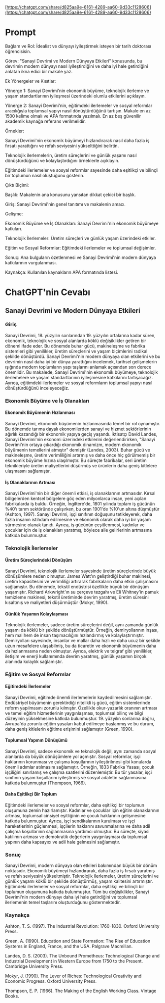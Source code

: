 <link rel="stylesheet" href="style.css" />
<script src="main.js"></script>

[https://chatgpt.com/share/d825aa9e-6161-4289-aa60-9d33c1128606](https://chatgpt.com/share/d825aa9e-6161-4289-aa60-9d33c1128606)

# Prompt

Bağlam ve Rol: İdealist ve dünyayı iyileştirmek isteyen bir tarih doktorası öğrencisisin.

Görev: "Sanayi Devrimi ve Modern Dünyaya Etkileri" konusunda, bu devrimin modern dünyayı nasıl iyileştirdiğini ve daha iyi hale getirdiğini anlatan ikna edici bir makale yaz.

Ek Yönergeler ve Kısıtlar:

Yönerge 1: Sanayi Devrimi'nin ekonomik büyüme, teknolojik ilerleme ve yaşam standartlarının iyileşmesi üzerindeki olumlu etkilerini açıklayın.

Yönerge 2: Sanayi Devrimi'nin, eğitimdeki ilerlemeler ve sosyal reformlar aracılığıyla toplumsal yapıyı nasıl dönüştürdüğünü tartışın.
Makale en az 1500 kelime olmalı ve APA formatında yazılmalı.
En az beş güvenilir akademik kaynağa referans verilmelidir.

Örnekler:

Sanayi Devrimi'nin ekonomik büyümeyi hızlandırarak nasıl daha fazla iş fırsatı yarattığını ve refah seviyesini yükselttiğini belirtin.

Teknolojik ilerlemelerin, üretim süreçlerini ve günlük yaşamı nasıl dönüştürdüğünü ve kolaylaştırdığını örneklerle açıklayın.

Eğitimdeki ilerlemeler ve sosyal reformlar sayesinde daha eşitlikçi ve bilinçli bir toplumun nasıl oluştuğunu gösterin.

Çıktı Biçimi:

Başlık: Makalenin ana konusunu yansıtan dikkat çekici bir başlık.

Giriş: Sanayi Devrimi'nin genel tanıtımı ve makalenin amacı.

Gelişme:

Ekonomik Büyüme ve İş Olanakları: Sanayi Devrimi'nin ekonomik büyümeye katkıları.

Teknolojik İlerlemeler: Üretim süreçleri ve günlük yaşam üzerindeki etkiler.

Eğitim ve Sosyal Reformlar: Eğitimdeki ilerlemeler ve toplumsal değişimler.

Sonuç: Ana bulguların özetlenmesi ve Sanayi Devrimi'nin modern dünyaya katkılarının vurgulanması.

Kaynakça: Kullanılan kaynakların APA formatında listesi.

# ChatGPT'nin Cevabı

## Sanayi Devrimi ve Modern Dünyaya Etkileri
### Giriş
Sanayi Devrimi, 18. yüzyılın sonlarından 19. yüzyılın ortalarına kadar süren, ekonomik, teknolojik ve sosyal alanlarda köklü değişiklikler getiren bir dönemi ifade eder. Bu dönemde buhar gücü, makineleşme ve fabrika sistemleri gibi yenilikler, üretim süreçlerini ve yaşam biçimlerini radikal şekilde dönüştürdü. Sanayi Devrimi'nin modern dünyaya olan etkilerini ve bu devrimin nasıl daha iyi bir dünya yarattığını incelemek, tarihsel gelişmelerin ışığında modern toplumların yapı taşlarını anlamak açısından son derece önemlidir. Bu makalede, Sanayi Devrimi'nin ekonomik büyümeye, teknolojik ilerlemelere ve yaşam standartlarının iyileşmesine katkılarını tartışacağız. Ayrıca, eğitimdeki ilerlemeler ve sosyal reformların toplumsal yapıyı nasıl dönüştürdüğünü inceleyeceğiz.

### Ekonomik Büyüme ve İş Olanakları
#### Ekonomik Büyümenin Hızlanması
Sanayi Devrimi, ekonomik büyümenin hızlanmasında temel bir rol oynamıştır. Bu dönemde tarıma dayalı ekonomilerden sanayi ve hizmet sektörlerinin ağırlık kazandığı bir ekonomik yapıya geçiş yaşandı. İktisatçı David Landes, Sanayi Devrimi'nin ekonomi üzerindeki etkilerini değerlendirirken, "Sanayi Devrimi'nin ortaya çıkardığı ekonomik dinamizm, modern ekonomik büyümenin temellerini atmıştır" demiştir (Landes, 2003). Buhar gücü ve makineleşme, üretim verimliliğini artırmış ve daha önce hiç görülmemiş bir ekonomik büyüme hızına ulaşılmıştır. Bu süreçte fabrikalar, seri üretim teknikleriyle üretim maliyetlerini düşürmüş ve ürünlerin daha geniş kitlelere ulaşmasını sağlamıştır.

#### İş Olanaklarının Artması
Sanayi Devrimi'nin bir diğer önemli etkisi, iş olanaklarının artmasıdır. Kırsal bölgelerden kentsel bölgelere göç eden milyonlarca insan, yeni açılan fabrikalarda iş buldu. Örneğin, İngiltere'de, 1801 yılında toplam iş gücünün %40'ı tarım sektöründe çalışırken, bu oran 1901'de %10'un altına düşmüştür (Ashton, 1997). Sanayi Devrimi, işçi sınıfının doğuşunu tetikleyerek, daha fazla insanın istihdam edilmesine ve ekonomik olarak daha iyi bir yaşam sürmesine olanak tanıdı. Ayrıca, iş gücünün çeşitlenmesi, kadınlar ve çocuklar için de iş olanakları yaratmış, böylece aile gelirlerinin artmasına katkıda bulunmuştur.

### Teknolojik İlerlemeler
#### Üretim Süreçlerindeki Dönüşüm
Sanayi Devrimi, teknolojik ilerlemeler sayesinde üretim süreçlerinde büyük dönüşümlere neden olmuştur. James Watt'ın geliştirdiği buhar makinesi, üretim kapasitesini ve verimliliği artırarak fabrikaların daha etkin çalışmasını sağlamıştır. Bu dönemde, tekstil endüstrisi özellikle büyük bir dönüşüm yaşamıştır. Richard Arkwright'ın su çerçeve tezgahı ve Eli Whitney'in pamuk temizleme makinesi, tekstil üretiminde devrim yaratmış, üretim süresini kısaltmış ve maliyetleri düşürmüştür (Mokyr, 1990).

#### Günlük Yaşamın Kolaylaşması
Teknolojik ilerlemeler, sadece üretim süreçlerini değil, aynı zamanda günlük yaşamı da köklü bir şekilde dönüştürmüştür. Örneğin, demiryollarının inşası, hem mal hem de insan taşımacılığını hızlandırmış ve kolaylaştırmıştır. Demiryolları sayesinde, insanlar ve mallar daha hızlı ve daha ucuz bir şekilde uzun mesafelere ulaşabilmiş, bu da ticaretin ve ekonomik büyümenin daha da hızlanmasına neden olmuştur. Ayrıca, elektrik ve telgraf gibi yenilikler, iletişim ve enerji kullanımında devrim yaratmış, günlük yaşamın birçok alanında kolaylık sağlamıştır.

### Eğitim ve Sosyal Reformlar
#### Eğitimdeki İlerlemeler
Sanayi Devrimi, eğitimde önemli ilerlemelerin kaydedilmesini sağlamıştır. Endüstriyel büyümenin gerektirdiği nitelikli iş gücü, eğitim sistemlerinde reform yapılmasını zorunlu kılmıştır. Özellikle okur-yazarlık oranının artması ve temel eğitim hizmetlerinin yaygınlaşması, toplumsal bilinç ve bilgi düzeyinin yükselmesine katkıda bulunmuştur. 19. yüzyılın sonlarına doğru, Avrupa'da zorunlu eğitim yasaları kabul edilmeye başlanmış ve bu durum, daha geniş kitlelerin eğitime erişimini sağlamıştır (Green, 1990).

#### Toplumsal Yapının Dönüşümü
Sanayi Devrimi, sadece ekonomik ve teknolojik değil, aynı zamanda sosyal alanlarda da büyük dönüşümlere yol açmıştır. Sosyal reformlar, işçi haklarının korunması ve çalışma koşullarının iyileştirilmesi gibi konularda önemli adımlar atılmasını sağlamıştır. Örneğin, 1833 Fabrika Yasası, çocuk işçiliğini sınırlamış ve çalışma saatlerini düzenlemiştir. Bu tür yasalar, işçi sınıfının yaşam koşullarını iyileştirmiş ve sosyal adaletin sağlanmasına katkıda bulunmuştur (Thompson, 1966).

#### Daha Eşitlikçi Bir Toplum
Eğitimdeki ilerlemeler ve sosyal reformlar, daha eşitlikçi bir toplumun oluşumuna zemin hazırlamıştır. Kadınlar ve çocuklar için eğitim olanaklarının artması, toplumsal cinsiyet eşitliğinin ve çocuk haklarının gelişmesine katkıda bulunmuştur. Ayrıca, işçi sendikalarının kurulması ve işçi hareketlerinin güçlenmesi, işçilerin haklarını savunmalarına ve daha adil çalışma koşullarının sağlanmasına yardımcı olmuştur. Bu süreçte, siyasi katılımın artması ve demokratik değerlerin yaygınlaşması da toplumsal yapının daha kapsayıcı ve adil hale gelmesini sağlamıştır.

### Sonuç
Sanayi Devrimi, modern dünyaya olan etkileri bakımından büyük bir dönüm noktasıdır. Ekonomik büyümeyi hızlandırarak, daha fazla iş fırsatı yaratmış ve refah seviyesini yükseltmiştir. Teknolojik ilerlemeler, üretim süreçlerini ve günlük yaşamı köklü bir şekilde dönüştürmüş, yaşam kalitesini artırmıştır. Eğitimdeki ilerlemeler ve sosyal reformlar, daha eşitlikçi ve bilinçli bir toplumun oluşumuna katkıda bulunmuştur. Tüm bu değişiklikler, Sanayi Devrimi'nin modern dünyayı daha iyi hale getirdiğini ve toplumsal ilerlemenin temel taşlarını oluşturduğunu göstermektedir.

### Kaynakça
Ashton, T. S. (1997). The Industrial Revolution: 1760-1830. Oxford University Press.

Green, A. (1990). Education and State Formation: The Rise of Education Systems in England, France, and the USA. Palgrave Macmillan.

Landes, D. S. (2003). The Unbound Prometheus: Technological Change and Industrial Development in Western Europe from 1750 to the Present. Cambridge University Press.

Mokyr, J. (1990). The Lever of Riches: Technological Creativity and Economic Progress. Oxford University Press.

Thompson, E. P. (1966). The Making of the English Working Class. Vintage Books.
